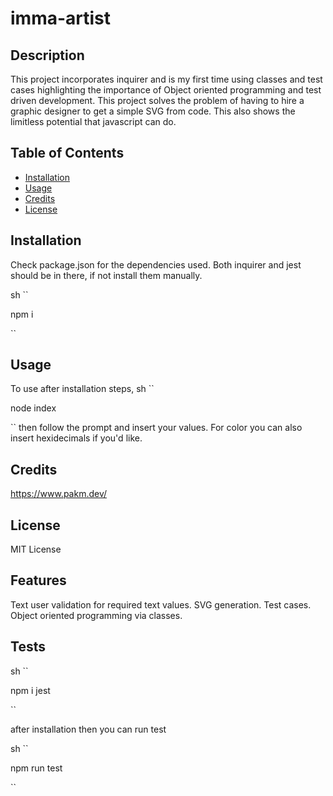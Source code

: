 # imma-artist

## Description

This project incorporates inquirer and is my first time using classes and test cases highlighting the importance of Object oriented programming and test driven development. This project solves the problem of having to hire a graphic designer to get a simple SVG from code. This also shows the limitless potential that javascript can do.

## Table of Contents

- [Installation](#installation)
- [Usage](#usage)
- [Credits](#credits)
- [License](#license)

## Installation

Check package.json for the dependencies used. Both inquirer and jest should be in there, if not install them manually.

sh ``

npm i

``

## Usage

To use after installation steps, 
sh `` 

node index

``
then follow the prompt and insert your values. For color you can also insert hexidecimals if you'd like.

## Credits

https://www.pakm.dev/

## License

MIT License

## Features

Text user validation for required text values. SVG generation. Test cases. Object oriented programming via classes.

## Tests

sh ``

npm i jest

``

after installation then you can run test

sh ``

npm run test

``